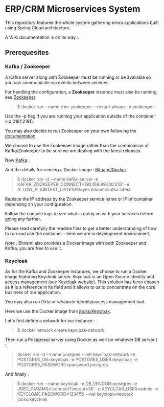 # ERP/CRM Microservices System

This repository features the whole system gathering micro applications built using Spring Cloud architecture.

A Wiki documentation is on its way...


## Prerequesites

### Kafka / Zookeeper

A Kafka server along with Zookeeper must be running or be available so you can communicate via events between services.

For handling the configuration, a **Zookeeper** instance must also be running, see [Zookeeper](https://hub.docker.com/_/zookeeper/)

> $ docker run --name rhm-zookeeper --restart always -d zookeeper

Use the -p flag if you are running your application outside of the container (-p 2181:2181).

You may also decide to run Zookeeper on your own following the [documentation](https://zookeeper.apache.org/doc/current/zookeeperStarted.html).


We choose to use the Zookeeper image rather than the combinaison of Kafka/Zookeeper to be sure we are dealing with the latest releases.

Now [Kafka](https://kafka.apache.org/intro) :

And the details for running a Docker image : [Bitnami/Docker](https://hub.docker.com/r/bitnami/kafka/)

> $ docker run -d --name kafka-server -e KAFKA_ZOOKEEPER_CONNECT=192.168.99.100:2181 -e ALLOW_PLAINTEXT_LISTENER=yes bitnami/kafka:latest

Replace the IP address by the Zookeeper service name or IP of container depending on your configuration.

Follow the console logs to see what is going on with your services before going any further.

Please read carefully the readme files to get a better understanding of how to run and use the container - here we are in development environment.

*Note :*
    Bitnami also provides a Docker image with both Zookeeper and Kafka, you are free to use it.
   
### Keycloak

As for the Kafka and Zookeeper instances, we choose to run a Docker image featuring Keycloak server.
Keycloak is an Open Source identity and access management (see [Keycloak website](https://www.keycloak.org/)). 
This solution has been chosen as it is a reference in its field and it allows to us to concentrate on the core business of our application.

You may also run Okta or whatever identity/access management tool.

Here we use the Docker image from [jboss/Keycloak](https://hub.docker.com/r/jboss/keycloak).

Let's first define a network for our instance :

> $ docker network create keycloak-network

Then run a Postgresql server using Docker as well (or whatever DB server ) :

> docker run -d --name postgres --net keycloak-network -e POSTGRES_DB=keycloak -e POSTGRES_USER=keycloak -e POSTGRES_PASSWORD=password postgres

And finally :

> $ docker run --name keycloak -e DB_VENDOR=postgres -e JDBC_PARAMS='connectTimeout=30' -e KEYCLOAK_USER=admin -e KEYCLOAK_PASSWORD=123456 --net keycloak-network jboss/keycloak


